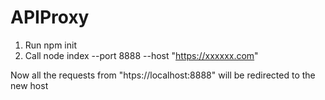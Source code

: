 # APIProxy

1. Run npm init
2. Call node index --port 8888 --host "https://xxxxxx.com"


Now all the requests from "htps://localhost:8888" will be redirected to the new host
